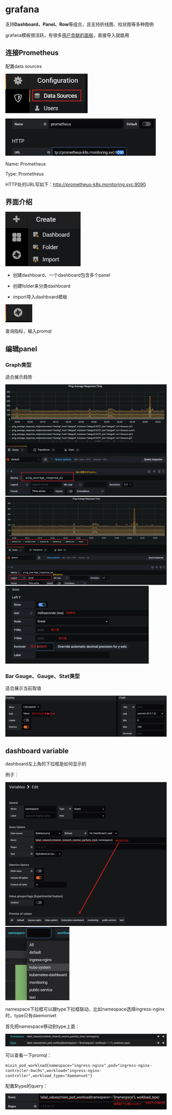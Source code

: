 # grafana

支持**Dashboard、Panel、Row**等组合，且支持折线图、柱状图等多种图例

grafana模板很活跃，有很多[用户贡献的面板](https://grafana.com/dashboards)，直接导入就能用

## 连接Prometheus

配置data sources

![image-20220731153022664](assets/image-20220731153022664.png)

<img src="assets/image-20220731153055157.png" alt="image-20220731153055157" style="zoom:67%;" />

Name: Prometheus

Type: Prometheus

HTTP处的URL写如下：http://prometheus-k8s.monitoring.svc:9090

## 界面介绍

![image-20220731160450661](assets/image-20220731160450661.png)

- 创建dashboard，一个dashboard包含多个panel

- 创建folder来分类dashboard
- import导入dashboard模板



![image-20220731153451177](assets/image-20220731153451177.png)

查询指标，输入promql

## 编辑panel

### Graph类型

适合展示趋势

<img src="assets/image-20220731201838800.png" alt="image-20220731201838800" style="zoom:67%;" />

<img src="assets/image-20220731202235862.png" alt="image-20220731202235862" style="zoom:67%;" />

<img src="assets/image-20220731204405986.png" alt="image-20220731204405986" style="zoom:80%;" />

### Bar Gauge、Gauge、Stat类型

适合展示当前取值

<img src="assets/image-20220731212008989.png" alt="image-20220731212008989" style="zoom:80%;" />

## dashboard variable

dashboard左上角的下拉框是如何显示的

例子：

<img src="assets/image-20220731230306682.png" alt="image-20220731230306682" style="zoom:67%;" />

<img src="assets/image-20220731230349200.png" alt="image-20220731230349200" style="zoom:67%;" />



namespace下拉框可以跟type下拉框联动，比如namespace选择ingress-nginx时，type只有daemonset

首先把namespace移动到type上面：

<img src="assets/image-20220801224339676.png" alt="image-20220801224339676" style="zoom:67%;" />

可以查看一下promql：

```promql
mixin_pod_workload{namespace="ingress-nginx",pod="ingress-nginx-controller-bwc9s",workload="ingress-nginx-controller",workload_type="daemonset"}
```

配置$type的query：

![image-20220801232626089](assets/image-20220801232626089.png)

